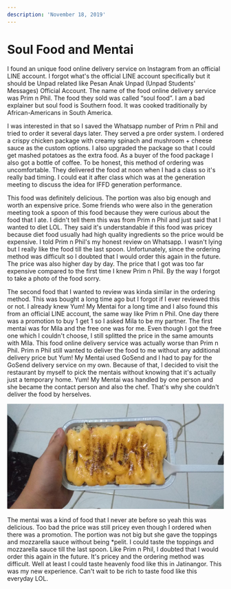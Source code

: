 ```yaml
---
description: 'November 18, 2019'
---
```


# Soul Food and Mentai

I found an unique food online delivery service on Instagram from an official LINE account. I forgot what's the official LINE account specifically but it should be Unpad related like Pesan Anak Unpad \(Unpad Students' Messages\) Official Account. The name of the food online delivery service was Prim n Phil. The food they sold was called “soul food”. I am a bad explainer but soul food is Southern food. It was cooked traditionally by African-Americans in South America.

I was interested in that so I saved the Whatsapp number of Prim n Phil and tried to order it several days later. They served a pre order system. I ordered a crispy chicken package with creamy spinach and mushroom + cheese sauce as the custom options. I also upgraded the package so that I could get mashed potatoes as the extra food. As a buyer of the food package I also got a bottle of coffee. To be honest, this method of ordering was uncomfortable. They delivered the food at noon when I had a class so it's really bad timing. I could eat it after class which was at the generation meeting to discuss the idea for IFFD generation performance.

This food was definitely delicious. The portion was also big enough and worth an expensive price. Some friends who were also in the generation meeting took a spoon of this food because they were curious about the food that I ate. I didn't tell them this was from Prim n Phil and just said that I wanted to diet LOL. They said it's understandable if this food was pricey because diet food usually had high quality ingredients so the price would be expensive. I told Prim n Phil's my honest review on Whatsapp. I wasn't lying but I really like the food till the last spoon. Unfortunately, since the ordering method was difficult so I doubted that I would order this again in the future. The price was also higher day by day. The price that I got was too far expensive compared to the first time I knew Prim n Phil. By the way I forgot to take a photo of the food sorry.

The second food that I wanted to review was kinda similar in the ordering method. This was bought a long time ago but I forgot if I ever reviewed this or not. I already knew Yum! My Mentai for a long time and I also found this from an official LINE account, the same way like Prim n Phil. One day there was a promotion to buy 1 get 1 so I asked Mila to be my partner. The first mentai was for Mila and the free one was for me. Even though I got the free one which I couldn't choose, I still splitted the price in the same amounts with Mila. This food online delivery service was actually worse than Prim n Phil. Prim n Phil still wanted to deliver the food to me without any additional delivery price but Yum! My Mentai used GoSend and I had to pay for the GoSend delivery service on my own. Because of that, I decided to visit the restaurant by myself to pick the mentais without knowing that it's actually just a temporary home. Yum! My Mentai was handled by one person and she became the contact person and also the chef. That's why she couldn't deliver the food by herselves.

![](../../.gitbook/assets/unpad-blog_191231_0022.jpg)

The mentai was a kind of food that I never ate before so yeah this was delicious. Too bad the price was still pricey even though I ordered when there was a promotion. The portion was not big but she gave the toppings and mozzarella sauce without being \*pelit. I could taste the toppings and mozzarella sauce till the last spoon. Like Prim n Phil, I doubted that I would order this again in the future. It's pricey and the ordering method was difficult. Well at least I could taste heavenly food like this in Jatinangor. This was my new experience. Can't wait to be rich to taste food like this everyday LOL.

